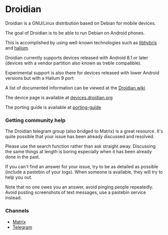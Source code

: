 Droidian
========

Droidian is a GNU/Linux distribution based on Debian for mobile devices.

The goal of Droidian is to be able to run Debian on Android phones.

This is accomplished by using well-known technologies such as [libhybris](https://github.com/libhybris/libhybris) and [halium](https://halium.org).

Droidian currently supports devices released with Android 8.1 or later (devices with a vendor partition also known as treble compatible).

Experimental support is also there for devices released with lower Android versions but with a Halium 9 port

A list of documented information can be viewed at the [Droidian wiki](https://github.com/droidian/droidian/wiki)

The device page is available at [devices.droidian.org](https://devices.droidian.org)

The porting guide is available at [porting-guide](https://github.com/droidian/porting-guide)

### Getting community help

The Droidian telegram group (also bridged to Matrix) is a great resource. It's quite possible that your issue has been already discussed and resolved.

Please use the search function rather than ask straight away. Discussing the same things at length is boring especially when it has been already done in the past.

If you can't find an answer for your issue, try to be as detailed as possible (include a pastebin of your logs). When someone is available, they will try to help you out.

Note that no one owes you an answer, avoid pinging people repeatedly. Avoid posting screenshots of text messages, use a pastebin service instead.

### Channels

* [Matrix](https://matrix.to/#/#droidian:matrix.org) 
* [Telegram](https://t.me/DroidianLinux)
